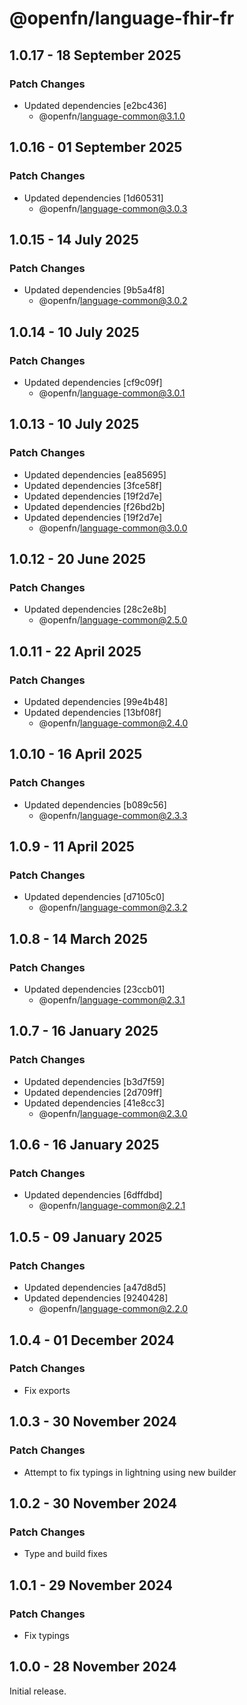 # @openfn/language-fhir-fr

## 1.0.17 - 18 September 2025

### Patch Changes

- Updated dependencies \[e2bc436]
  - @openfn/language-common@3.1.0

## 1.0.16 - 01 September 2025

### Patch Changes

- Updated dependencies \[1d60531]
  - @openfn/language-common@3.0.3

## 1.0.15 - 14 July 2025

### Patch Changes

- Updated dependencies \[9b5a4f8]
  - @openfn/language-common@3.0.2

## 1.0.14 - 10 July 2025

### Patch Changes

- Updated dependencies \[cf9c09f]
  - @openfn/language-common@3.0.1

## 1.0.13 - 10 July 2025

### Patch Changes

- Updated dependencies \[ea85695]
- Updated dependencies \[3fce58f]
- Updated dependencies \[19f2d7e]
- Updated dependencies \[f26bd2b]
- Updated dependencies \[19f2d7e]
  - @openfn/language-common@3.0.0

## 1.0.12 - 20 June 2025

### Patch Changes

- Updated dependencies \[28c2e8b]
  - @openfn/language-common@2.5.0

## 1.0.11 - 22 April 2025

### Patch Changes

- Updated dependencies \[99e4b48]
- Updated dependencies \[13bf08f]
  - @openfn/language-common@2.4.0

## 1.0.10 - 16 April 2025

### Patch Changes

- Updated dependencies \[b089c56]
  - @openfn/language-common@2.3.3

## 1.0.9 - 11 April 2025

### Patch Changes

- Updated dependencies \[d7105c0]
  - @openfn/language-common@2.3.2

## 1.0.8 - 14 March 2025

### Patch Changes

- Updated dependencies \[23ccb01]
  - @openfn/language-common@2.3.1

## 1.0.7 - 16 January 2025

### Patch Changes

- Updated dependencies \[b3d7f59]
- Updated dependencies \[2d709ff]
- Updated dependencies \[41e8cc3]
  - @openfn/language-common@2.3.0

## 1.0.6 - 16 January 2025

### Patch Changes

- Updated dependencies \[6dffdbd]
  - @openfn/language-common@2.2.1

## 1.0.5 - 09 January 2025

### Patch Changes

- Updated dependencies \[a47d8d5]
- Updated dependencies \[9240428]
  - @openfn/language-common@2.2.0

## 1.0.4 - 01 December 2024

### Patch Changes

- Fix exports

## 1.0.3 - 30 November 2024

### Patch Changes

- Attempt to fix typings in lightning using new builder

## 1.0.2 - 30 November 2024

### Patch Changes

- Type and build fixes

## 1.0.1 - 29 November 2024

### Patch Changes

- Fix typings

## 1.0.0 - 28 November 2024

Initial release.
